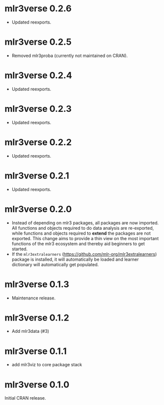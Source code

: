 # mlr3verse 0.2.6

- Updated reexports.

# mlr3verse 0.2.5

- Removed mlr3proba (currently not maintained on CRAN).

# mlr3verse 0.2.4

- Updated reexports.

# mlr3verse 0.2.3

- Updated reexports.

# mlr3verse 0.2.2

- Updated reexports.

# mlr3verse 0.2.1

* Updated reexports.

# mlr3verse 0.2.0

* Instead of depending on mlr3 packages, all packages are now imported.
  All functions and objects required to do data analysis are re-exported, while
  functions and objects required to **extend** the packages are not exported.
  This change aims to provide a thin view on the most important functions of the
  mlr3 ecosystem and thereby aid beginners to get started.
* If the `mlr3extralearners` (<https://github.com/mlr-org/mlr3extralearners>)
  package is installed, it will automatically be loaded and learner dictionary
  will automatically get populated.


# mlr3verse 0.1.3

- Maintenance release.


# mlr3verse 0.1.2

- Add mlr3data (#3)


# mlr3verse 0.1.1

* add mlr3viz to core package stack


# mlr3verse 0.1.0

Initial CRAN release.
